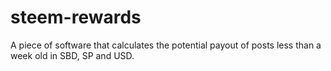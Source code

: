 # steem-rewards
A piece of software that calculates the potential payout of posts less than a week old in SBD, SP and USD.

